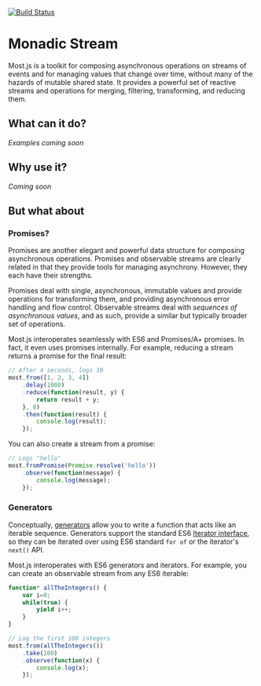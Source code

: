 [![Build Status](https://travis-ci.org/cujojs/most.svg?branch=master)](https://travis-ci.org/cujojs/most)

# Monadic Stream

Most.js is a toolkit for composing asynchronous operations on streams of events and for managing values that change over time, without many of the hazards of mutable shared state.  It provides a powerful set of reactive streams and operations for merging, filtering, transforming, and reducing them.

## What can it do?

*Examples coming soon*

## Why use it?

*Coming soon*

## But what about

### Promises?

Promises are another elegant and powerful data structure for composing asynchronous operations.  Promises and observable streams are clearly related in that they provide tools for managing asynchrony.  However, they each have their strengths.

Promises deal with single, asynchronous, immutable values and provide operations for transforming them, and providing asynchronous error handling and flow control.  Observable streams deal with *sequences of asynchronous values*, and as such, provide a similar but typically broader set of operations.

Most.js interoperates seamlessly with ES6 and Promises/A+ promises.  In fact, it even uses promises internally.  For example, reducing a stream returns a promise for the final result:

```js
// After 4 seconds, logs 10
most.from([1, 2, 3, 4])
	.delay(1000)
	.reduce(function(result, y) {
		return result + y;
	}, 0)
	.then(function(result) {
		console.log(result);
	});
```

You can also create a stream from a promise:

```js
// Logs "hello"
most.fromPromise(Promise.resolve('hello'))
	.observe(function(message) {
		console.log(message);
	});
```

### Generators

Conceptually, [generators](https://developer.mozilla.org/en-US/docs/Web/JavaScript/Reference/Statements/function*) allow you to write a function that acts like an iterable sequence.  Generators support the standard ES6 [Iterator interface](https://developer.mozilla.org/en-US/docs/Web/JavaScript/Guide/The_Iterator_protocol), so they can be iterated over using ES6 standard `for of` or the iterator's `next()` API.

Most.js interoperates with ES6 generators and iterators.  For example, you can create an observable stream from any ES6 iterable:

```js
function* allTheIntegers() {
	var i=0;
	while(true) {
		yield i++;
	}
}

// Log the first 100 integers
most.from(allTheIntegers())
	.take(100)
	.observe(function(x) {
		console.log(x);
	});
```
